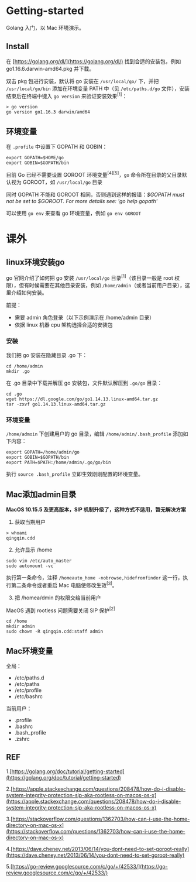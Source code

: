 # Getting-started
Golang 入门，以 Mac 环境演示。

## Install

在 [https://golang.org/dl/](https://golang.org/dl/) 找到合适的安装包，例如 go1.16.6.darwin-amd64.pkg 并下载。

双击 pkg 包进行安装，默认将 go 安装在 `/usr/local/go/` 下，并把 `/usr/local/go/bin` 添加在环境变量 PATH 中（见 `/etc/paths.d/go` 文件），安装结束后在终端中键入 `go version` 来验证安装效果<sup>[1]</sup>：
```shell
> go version    
go version go1.16.3 darwin/amd64
```

## 环境变量

在 `.profile` 中设置下 GOPATH 和 GOBIN：
```
export GOPATH=$HOME/go
export GOBIN=$GOPATH/bin
```

目前 Go 已经不需要设置 GOROOT 环境变量<sup>[4]</sup><sup>[5]</sup>，`go` 命令所在目录的父目录默认视为 GOROOT，如 `/usr/local/go` 目录

同时 GOPATH 不能和 GOROOT 相同，否则遇到这样的报错：*$GOPATH must not be set to $GOROOT. For more details see: 'go help gopath'*

可以使用 `go env` 来查看 go 环境变量，例如 `go env GOROOT`

# 课外

## linux环境安装go

go 官网介绍了如何把 go 安装 `/usr/local/go` 目录<sup>[1]</sup>（该目录一般是 root 权限），但有时候需要在其他目录安装，例如 `/home/admin`（或者当前用户目录），这里介绍如何安装。

前提：
- 需要 admin 角色登录（以下示例演示在 /home/admin 目录）
- 依据 linux 机器 cpu 架构选择合适的安装包

### 安装

我们把 go 安装在隐藏目录 .go 下：
```
cd /home/admin
mkdir .go
```

在 .go 目录中下载并解压 go 安装包，文件默认解压到 `.go/go` 目录：
```
cd .go
wget https://dl.google.com/go/go1.14.13.linux-amd64.tar.gz
tar -zxvf go1.14.13.linux-amd64.tar.gz 
```

### 环境变量

`/home/admoin` 下创建用户的 go 目录，编辑 `/home/admin/.bash_profile` 添加如下内容：

```
export GOPATH=/home/admin/go
export GOBIN=$GOPATH/bin
export PATH=$PATH:/home/admin/.go/go/bin
```

执行 `source .bash_profile` 立即生效刚刚配置的环境变量。

## Mac添加admin目录

**MacOS 10.15.5 及更高版本，SIP 机制升级了，这种方式不适用，暂无解决方案**

1. 获取当期用户

```shell
> whoami
qingqin.cdd
```

2. 允许显示 /home

```shell
sudo vim /etc/auto_master 
sudo automount -vc 
```

执行第一条命令，注释 `/homeauto_home -nobrowse,hidefromfinder` 这一行，执行第二条命令或者重启 Mac 电脑使修改生效<sup>[3]</sup>。

3. 把 /homea/dmin 的权限交给当前用户

MacOS 遇到 rootless 问题需要关闭 SIP 保护<sup>[2]</sup>

```shell
cd /home
mkdir admin
sudo chown -R qingqin.cdd:staff admin
```

## Mac环境变量
全局：
- /etc/paths.d
- /etc/paths
- /etc/profile
- /etc/bashrc

当前用户：
- .profile
- .bashrc
- .bash_profile
- .zshrc

## REF

1.[https://golang.org/doc/tutorial/getting-started](https://golang.org/doc/tutorial/getting-started)

2.[https://apple.stackexchange.com/questions/208478/how-do-i-disable-system-integrity-protection-sip-aka-rootless-on-macos-os-x](https://apple.stackexchange.com/questions/208478/how-do-i-disable-system-integrity-protection-sip-aka-rootless-on-macos-os-x)

3.[https://stackoverflow.com/questions/1362703/how-can-i-use-the-home-directory-on-mac-os-x](https://stackoverflow.com/questions/1362703/how-can-i-use-the-home-directory-on-mac-os-x)

4.[https://dave.cheney.net/2013/06/14/you-dont-need-to-set-goroot-really](https://dave.cheney.net/2013/06/14/you-dont-need-to-set-goroot-really)

5.[https://go-review.googlesource.com/c/go/+/42533/](https://go-review.googlesource.com/c/go/+/42533/)
